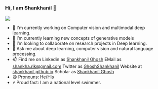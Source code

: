 ### Hi, I am Shankhanil 👋
![](https://komarev.com/ghpvc/?username=Shankhanil)

<!--
**Shankhanil/Shankhanil** is a ✨ _special_ ✨ repository because its `README.md` (this file) appears on your GitHub profile.

Here are some ideas to get you started:
-->
- 🔭 I'm currently working on Computer vision and multimodal deep learning.
- 🌱 I’m currently learning new concepts of generative models
- 👯 I’m looking to collaborate on research projects in Deep learning.
- 💬 Ask me about deep learning, computer vision and natural language processing. 
- 📫 Find me on 
        Linkedin  as [Shankhanil Ghosh](https://www.linkedin.com/in/i-am-shankhanil/)
        EMail     as [shankha.rik@gmail.com](shankha.rik@gmail.com)
        Twitter   as [GhoshShankhanil](https://twitter.com/GhoshShankhanil)
        Website   at [shankhanil.github.io](https://shankhanil.github.io/)
        Scholar   as [Shankhanil Ghosh](https://scholar.google.com/citations?user=1z3Hb_8AAAAJ&hl=en&oi=ao)
- 😄 Pronouns: He/His
- ⚡ Proud fact: I am a national level swimmer.
<!--
- 🌱 I’m currently learning ...
- 🤔 I’m looking for help with ...
-->
